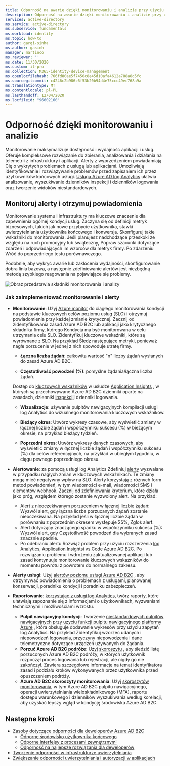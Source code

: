 ```yaml
---
title: Odporność na awarie dzięki monitorowaniu i analizie przy użyciu Azure AD B2C | Microsoft Docs
description: Odporność na awarie dzięki monitorowaniu i analizie przy użyciu Azure AD B2C
services: active-directory
ms.service: active-directory
ms.subservice: fundamentals
ms.workload: identity
ms.topic: how-to
author: gargi-sinha
ms.author: gasinh
manager: martinco
ms.reviewer: ''
ms.date: 11/30/2020
ms.custom: it-pro
ms.collection: M365-identity-device-management
ms.openlocfilehash: 766fd80ae5f7450c8e45d10afa4612a788a8d5fc
ms.sourcegitcommit: c4246c2b986c6f53b20b94d4e75ccc49ec768a9a
ms.translationtype: MT
ms.contentlocale: pl-PL
ms.lasthandoff: 12/04/2020
ms.locfileid: "96602160"
---
```

# <a name="resilience-through-monitoring-and-analytics"></a>Odporność dzięki monitorowaniu i analizie

Monitorowanie maksymalizuje dostępność i wydajność aplikacji i usług. Oferuje kompleksowe rozwiązanie do zbierania, analizowania i działania na telemetrii z infrastruktury i aplikacji. Alerty z wyprzedzeniem powiadamiają Cię o wykrytych problemach z usługą lub aplikacjami. Umożliwiają identyfikowanie i rozwiązywanie problemów przed zapisaniem ich przez użytkowników końcowych usługi. [Usługa Azure AD log Analytics](https://azure.microsoft.com/services/monitor/?OCID=AID2100131_SEM_6d16332c03501fc9c1f46c94726d2264:G:s&ef_id=6d16332c03501fc9c1f46c94726d2264:G:s&msclkid=6d16332c03501fc9c1f46c94726d2264#features) ułatwia analizowanie, wyszukiwanie dzienników inspekcji i dzienników logowania oraz tworzenie widoków niestandardowych.

## <a name="monitor-and-get-notified-through-alerts"></a>Monitoruj alerty i otrzymuj powiadomienia

Monitorowanie systemu i infrastruktury ma kluczowe znaczenie dla zapewnienia ogólnej kondycji usług. Zaczyna się od definicji metryk biznesowych, takich jak nowe przybycie użytkownika, stawki uwierzytelniania użytkownika końcowego i konwersja. Skonfiguruj takie wskaźniki do monitorowania. Jeśli planujesz nadchodzące przeskoki ze względu na ruch promocyjny lub świąteczny, Popraw szacunki dotyczące zdarzeń i odpowiadających im wzorców dla metryk firmy. Po zdarzeniu Wróć do poprzedniego testu porównawczego.

Podobnie, aby wykryć awarie lub zakłócenia wydajności, skonfigurowanie dobra linia bazowa, a następnie zdefiniowanie alertów jest niezbędną metodą szybkiego reagowania na pojawiające się problemy.

![Obraz przedstawia składniki monitorowania i analizy](media/resilience-with-monitoring-alerting/monitoring-analytics-architecture.png)

### <a name="how-to-implement-monitoring-and-alerting"></a>Jak zaimplementować monitorowanie i alerty

- **Monitorowanie**: Użyj [Azure monitor](https://docs.microsoft.com/azure/active-directory-b2c/azure-monitor) do ciągłego monitorowania kondycji na podstawie kluczowych celów poziomu usług (SLO) i otrzymuj powiadomienia przy każdej zmianie krytycznej. Zacznij od zidentyfikowania zasad Azure AD B2C lub aplikacji jako krytycznego składnika firmy, którego Kondycja ma być monitorowana w celu utrzymania celu SLO. Zidentyfikuj kluczowe wskaźniki, które są wyrównane z SLO.
Na przykład Śledź następujące metryki, ponieważ nagłe porzucenie w jednej z nich spowoduje utratę firmy.

  - **Łączna liczba żądań**: całkowita wartość "n" liczby żądań wysłanych do zasad Azure AD B2C.

  - **Częstotliwość powodzeń (%)**: pomyślne żądania/łączna liczba żądań.

  Dostęp do [kluczowych wskaźników](https://docs.microsoft.com/azure/active-directory-b2c/view-audit-logs) w usłudze [Application Insights](https://docs.microsoft.com/azure/active-directory-b2c/analytics-with-application-insights) , w których są przechowywane Azure AD B2C dzienniki oparte na zasadach, dzienniki [inspekcji](https://docs.microsoft.com/azure/active-directory-b2c/analytics-with-application-insights)i dzienniki logowania.  

   - **Wizualizacje**: używanie pulpitów nawigacyjnych kompilacji usługi log Analytics do wizualnego monitorowania kluczowych wskaźników.

   - **Bieżący okres**: Utwórz wykresy czasowe, aby wyświetlić zmiany w łącznej liczbie żądań i współczynniku sukcesu (%) w bieżącym okresie, na przykład bieżący tydzień.

   - **Poprzedni okres**: Utwórz wykresy danych czasowych, aby wyświetlić zmiany w łącznej liczbie żądań i współczynniku sukcesu (%) dla celów referencyjnych, na przykład w ubiegłym tygodniu, w ciągu pewnego poprzedniego okresu.

- **Alertowanie**: za pomocą usługi log Analytics Zdefiniuj [alerty](https://docs.microsoft.com/azure/azure-monitor/platform/alerts-log) wyzwalane w przypadku nagłych zmian w kluczowych wskaźnikach. Te zmiany mogą mieć negatywny wpływ na SLO. Alerty korzystają z różnych form metod powiadomień, w tym wiadomości e-mail, wiadomości SMS i elementów webhook. Zacznij od zdefiniowania kryterium, które działa jako próg, względem którego zostanie wyzwolony alert. Na przykład:
  - Alert z nieoczekiwanym porzuceniem w łącznej liczbie żądań: Wyzwól alert, gdy łączna liczba porzucanych żądań zostanie nieoczekiwana. Na przykład jeśli w łącznej liczbie żądań w porównaniu z poprzednim okresem występuje 25%, Zgłoś alert.  
  - Alert dotyczący znaczącego spadku w współczynniku sukcesu (%): Wyzwól alert, gdy Częstotliwość powodzeń dla wybranych zasad znacznie spadnie.
  - Po odebraniu alertu Rozwiąż problem przy użyciu rozszerzenia [log Analytics](https://docs.microsoft.com/azure/active-directory/reports-monitoring/howto-install-use-log-analytics-views), [Application Insights](https://docs.microsoft.com/azure/active-directory-b2c/troubleshoot-with-application-insights#:~:text=Setup%20Application%20Insights%201%20Go%20to%20the%20Azure,left-menu%2C%20and%20click%20on%20it.%20More%20items...%20)i [vs Code](https://marketplace.visualstudio.com/items?itemName=AzureADB2CTools.aadb2c) Azure AD B2C. Po rozwiązaniu problemu i wdrożeniu zaktualizowanej aplikacji lub zasad kontynuuje monitorowanie kluczowych wskaźników do momentu powrotu z powrotem do normalnego zakresu.

- **Alerty usługi**: Użyj [alertów poziomu usługi Azure AD B2C](https://docs.microsoft.com/azure/service-health/service-health-overview) , aby otrzymywać powiadomienia o problemach z usługami, planowanej konserwacji, poradniku kondycji i poradniku zabezpieczeń.

- **Raportowanie**: [korzystając z usługi log Analytics](https://docs.microsoft.com/azure/active-directory/reports-monitoring/howto-integrate-activity-logs-with-log-analytics), twórz raporty, które ułatwiają zapoznanie się z informacjami o użytkownikach, wyzwaniami technicznymi i możliwościami wzrostu.
  - **Pulpit nawigacyjny kondycji**: Tworzenie [niestandardowych pulpitów nawigacyjnych przy użyciu funkcji pulpitu nawigacyjnego platformy Azure](https://docs.microsoft.com/azure/azure-monitor/learn/tutorial-app-dashboards) , która obsługuje dodawanie wykresów przy użyciu zapytań log Analytics. Na przykład Zidentyfikuj wzorzec udanych i niepowodzeń logowania, przyczyny niepowodzenia i dane telemetryczne dotyczące urządzeń używanych do żądania.
  - **Porzuć Azure AD B2C podróże**: Użyj [skoroszytu](https://github.com/azure-ad-b2c/siem#list-of-abandon-journeys) , aby śledzić listę porzuconych Azure AD B2C podróży, w których użytkownik rozpoczął proces logowania lub rejestracji, ale nigdy go nie zakończył. Zawiera szczegółowe informacje na temat identyfikatora zasad i podziału kroków wykonywanych przez użytkownika przed opuszczeniem podróży.
  - **Azure AD B2C skoroszyty monitorowania**: Użyj [skoroszytów monitorowania](https://github.com/azure-ad-b2c/siem), w tym Azure AD B2C pulpitu nawigacyjnego, operacji uwierzytelniania wieloskładnikowego (MFA), raportu dostępu warunkowego i dzienników wyszukiwania według korelacji, aby uzyskać lepszy wgląd w kondycję środowiska Azure AD B2C.
  
## <a name="next-steps"></a>Następne kroki

- [Zasoby dotyczące odporności dla deweloperów Azure AD B2C](resilience-b2c.md)
  - [Odporne środowisko użytkownika końcowego](resilient-end-user-experience.md)
  - [Odporne interfejsy z procesami zewnętrznymi](resilient-external-processes.md)
  - [Odporność na najlepsze rozwiązania dla deweloperów](resilience-b2c-developer-best-practices.md)
- [Tworzenie odporności w infrastrukturze uwierzytelniania](resilience-in-infrastructure.md)
- [Zwiększanie odporności uwierzytelniania i autoryzacji w aplikacjach](resilience-app-development-overview.md)
